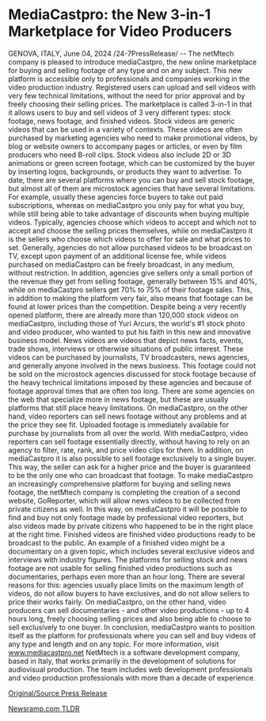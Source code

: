 # MediaCastpro: the New 3-in-1 Marketplace for Video Producers

GENOVA, ITALY, June 04, 2024 /24-7PressRelease/ -- The netMtech company is pleased to introduce mediaCastpro, the new online marketplace for buying and selling footage of any type and on any subject. This new platform is accessible only to professionals and companies working in the video production industry. Registered users can upload and sell videos with very few technical limitations, without the need for prior approval and by freely choosing their selling prices.  The marketplace is called 3-in-1 in that it allows users to buy and sell videos of 3 very different types: stock footage, news footage, and finished videos.  Stock videos are generic videos that can be used in a variety of contexts. These videos are often purchased by marketing agencies who need to make promotional videos, by blog or website owners to accompany pages or articles, or even by film producers who need B-roll clips. Stock videos also include 2D or 3D animations or green screen footage, which can be customized by the buyer by inserting logos, backgrounds, or products they want to advertise. To date, there are several platforms where you can buy and sell stock footage, but almost all of them are microstock agencies that have several limitations. For example, usually these agencies force buyers to take out paid subscriptions, whereas on mediaCastpro you only pay for what you buy, while still being able to take advantage of discounts when buying multiple videos. Typically, agencies choose which videos to accept and which not to accept and choose the selling prices themselves, while on mediaCastpro it is the sellers who choose which videos to offer for sale and what prices to set. Generally, agencies do not allow purchased videos to be broadcast on TV, except upon payment of an additional license fee, while videos purchased on mediaCastpro can be freely broadcast, in any medium, without restriction. In addition, agencies give sellers only a small portion of the revenue they get from selling footage, generally between 15% and 40%, while on mediaCastpro sellers get 70% to 75% of their footage sales. This, in addition to making the platform very fair, also means that footage can be found at lower prices than the competition. Despite being a very recently opened platform, there are already more than 120,000 stock videos on mediaCastpro, including those of Yuri Arcurs, the world's #1 stock photo and video producer, who wanted to put his faith in this new and innovative business model.  News videos are videos that depict news facts, events, trade shows, interviews or otherwise situations of public interest. These videos can be purchased by journalists, TV broadcasters, news agencies, and generally anyone involved in the news business. This footage could not be sold on the microstock agencies discussed for stock footage because of the heavy technical limitations imposed by these agencies and because of footage approval times that are often too long. There are some agencies on the web that specialize more in news footage, but these are usually platforms that still place heavy limitations. On mediaCastpro, on the other hand, video reporters can sell news footage without any problems and at the price they see fit. Uploaded footage is immediately available for purchase by journalists from all over the world. With mediaCastpro, video reporters can sell footage essentially directly, without having to rely on an agency to filter, rate, rank, and price video clips for them. In addition, on mediaCastpro it is also possible to sell footage exclusively to a single buyer. This way, the seller can ask for a higher price and the buyer is guaranteed to be the only one who can broadcast that footage. To make mediaCastpro an increasingly comprehensive platform for buying and selling news footage, the netMtech company is completing the creation of a second website, GoReporter, which will allow news videos to be collected from private citizens as well. In this way, on mediaCastpro it will be possible to find and buy not only footage made by professional video reporters, but also videos made by private citizens who happened to be in the right place at the right time.  Finished videos are finished video productions ready to be broadcast to the public. An example of a finished video might be a documentary on a given topic, which includes several exclusive videos and interviews with industry figures. The platforms for selling stock and news footage are not usable for selling finished video productions such as documentaries, perhaps even more than an hour long. There are several reasons for this: agencies usually place limits on the maximum length of videos, do not allow buyers to have exclusives, and do not allow sellers to price their works fairly. On mediaCastpro, on the other hand, video producers can sell documentaries - and other video productions - up to 4 hours long, freely choosing selling prices and also being able to choose to sell exclusively to one buyer.  In conclusion, mediaCastpro wants to position itself as the platform for professionals where you can sell and buy videos of any type and length and on any topic.  For more information, visit www.mediacastpro.net  NetMtech is a software development company, based in Italy, that works primarily in the development of solutions for audiovisual production. The team includes web development professionals and video production professionals with more than a decade of experience. 

[Original/Source Press Release](https://www.24-7pressrelease.com/press-release/511396/mediacastpro-the-new-3-in-1-marketplace-for-video-producers) 

[Newsramp.com TLDR](https://newsramp.com/None) 